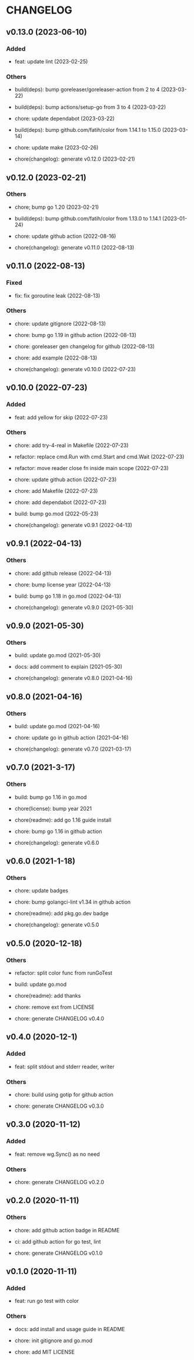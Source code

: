 # CHANGELOG

## v0.13.0 (2023-06-10)

### Added

- feat: update lint (2023-02-25)

### Others

- build(deps): bump goreleaser/goreleaser-action from 2 to 4 (2023-03-22)

- build(deps): bump actions/setup-go from 3 to 4 (2023-03-22)

- chore: update dependabot (2023-03-22)

- build(deps): bump github.com/fatih/color from 1.14.1 to 1.15.0 (2023-03-14)

- chore: update make (2023-02-26)

- chore(changelog): generate v0.12.0 (2023-02-21)

## v0.12.0 (2023-02-21)

### Others

- chore; bump go 1.20 (2023-02-21)

- build(deps): bump github.com/fatih/color from 1.13.0 to 1.14.1 (2023-01-24)

- chore: update github action (2022-08-16)

- chore(changelog): generate v0.11.0 (2022-08-13)

## v0.11.0 (2022-08-13)

### Fixed

- fix: fix goroutine leak (2022-08-13)

### Others

- chore: update gitignore (2022-08-13)

- chore: bump go 1.19 in github action (2022-08-13)

- chore: goreleaser gen changelog for github (2022-08-13)

- chore: add example (2022-08-13)

- chore(changelog): generate v0.10.0 (2022-07-23)

## v0.10.0 (2022-07-23)

### Added

- feat: add yellow for skip (2022-07-23)

### Others

- chore: add try-4-real in Makefile (2022-07-23)

- refactor: replace cmd.Run with cmd.Start and cmd.Wait (2022-07-23)

- refactor: move reader close fn inside main scope (2022-07-23)

- chore: update github action (2022-07-23)

- chore: add Makefile (2022-07-23)

- chore: add dependabot (2022-07-23)

- build: bump go.mod (2022-05-23)

- chore(changelog): generate v0.9.1 (2022-04-13)

## v0.9.1 (2022-04-13)

### Others

- chore: add github release (2022-04-13)

- chore: bump license year (2022-04-13)

- build: bump go 1.18 in go.mod (2022-04-13)

- chore(changelog): generate v0.9.0 (2021-05-30)

## v0.9.0 (2021-05-30)

### Others

- build: update go.mod (2021-05-30)

- docs: add comment to explain (2021-05-30)

- chore(changelog): generate v0.8.0 (2021-04-16)

## v0.8.0 (2021-04-16)

### Others

- build: update go.mod (2021-04-16)

- chore: update go in github action (2021-04-16)

- chore(changelog): generate v0.7.0 (2021-03-17)

## v0.7.0 (2021-3-17)

### Others

- build: bump go 1.16 in go.mod

- chore(license): bump year 2021

- chore(readme): add go 1.16 guide install

- chore: bump go 1.16 in github action

- chore(changelog): generate v0.6.0

## v0.6.0 (2021-1-18)

### Others

- chore: update badges

- chore: bump golangci-lint v1.34 in github action

- chore(readme): add pkg.go.dev badge

- chore(changelog): generate v0.5.0

## v0.5.0 (2020-12-18)

### Others

- refactor: split color func from runGoTest

- build: update go.mod

- chore(readme): add thanks

- chore: remove ext from LICENSE

- chore: generate CHANGELOG v0.4.0

## v0.4.0 (2020-12-1)

### Added

- feat: split stdout and stderr reader, writer

### Others

- chore: build using gotip for github action

- chore: generate CHANGELOG v0.3.0

## v0.3.0 (2020-11-12)

### Added

- feat: remove wg.Sync() as no need

### Others

- chore: generate CHANGELOG v0.2.0

## v0.2.0 (2020-11-11)

### Others

- chore: add github action badge in README

- ci: add github action for go test, lint

- chore: generate CHANGELOG v0.1.0

## v0.1.0 (2020-11-11)

### Added

- feat: run go test with color

### Others

- docs: add install and usage guide in README

- chore: init gitignore and go.mod

- chore: add MIT LICENSE
